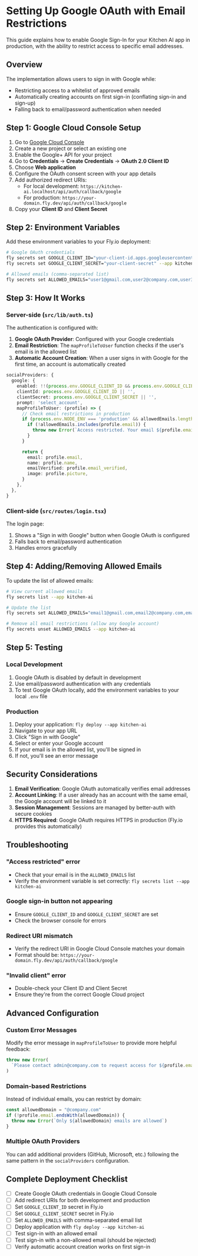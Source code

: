 # Setting Up Google OAuth with Email Restrictions

This guide explains how to enable Google Sign-In for your Kitchen AI app in production, with the ability to restrict access to specific email addresses.

## Overview

The implementation allows users to sign in with Google while:

- Restricting access to a whitelist of approved emails
- Automatically creating accounts on first sign-in (conflating sign-in and sign-up)
- Falling back to email/password authentication when needed

## Step 1: Google Cloud Console Setup

1. Go to [Google Cloud Console](https://console.cloud.google.com/)
2. Create a new project or select an existing one
3. Enable the Google+ API for your project
4. Go to **Credentials** → **Create Credentials** → **OAuth 2.0 Client ID**
5. Choose **Web application**
6. Configure the OAuth consent screen with your app details
7. Add authorized redirect URIs:
   - For local development: `https://kitchen-ai.localhost/api/auth/callback/google`
   - For production: `https://your-domain.fly.dev/api/auth/callback/google`
8. Copy your **Client ID** and **Client Secret**

## Step 2: Environment Variables

Add these environment variables to your Fly.io deployment:

```bash
# Google OAuth credentials
fly secrets set GOOGLE_CLIENT_ID="your-client-id.apps.googleusercontent.com" --app kitchen-ai
fly secrets set GOOGLE_CLIENT_SECRET="your-client-secret" --app kitchen-ai

# Allowed emails (comma-separated list)
fly secrets set ALLOWED_EMAILS="user1@gmail.com,user2@company.com,user3@example.com" --app kitchen-ai
```

## Step 3: How It Works

### Server-side (`src/lib/auth.ts`)

The authentication is configured with:

1. **Google OAuth Provider**: Configured with your Google credentials
2. **Email Restriction**: The `mapProfileToUser` function checks if the user's email is in the allowed list
3. **Automatic Account Creation**: When a user signs in with Google for the first time, an account is automatically created

```typescript
socialProviders: {
  google: {
    enabled: !!(process.env.GOOGLE_CLIENT_ID && process.env.GOOGLE_CLIENT_SECRET),
    clientId: process.env.GOOGLE_CLIENT_ID || '',
    clientSecret: process.env.GOOGLE_CLIENT_SECRET || '',
    prompt: 'select_account',
    mapProfileToUser: (profile) => {
      // Check email restrictions in production
      if (process.env.NODE_ENV === 'production' && allowedEmails.length > 0) {
        if (!allowedEmails.includes(profile.email)) {
          throw new Error(`Access restricted. Your email ${profile.email} is not authorized.`)
        }
      }

      return {
        email: profile.email,
        name: profile.name,
        emailVerified: profile.email_verified,
        image: profile.picture,
      }
    },
  },
}
```

### Client-side (`src/routes/login.tsx`)

The login page:

1. Shows a "Sign in with Google" button when Google OAuth is configured
2. Falls back to email/password authentication
3. Handles errors gracefully

## Step 4: Adding/Removing Allowed Emails

To update the list of allowed emails:

```bash
# View current allowed emails
fly secrets list --app kitchen-ai

# Update the list
fly secrets set ALLOWED_EMAILS="email1@gmail.com,email2@company.com,email3@example.com" --app kitchen-ai

# Remove all email restrictions (allow any Google account)
fly secrets unset ALLOWED_EMAILS --app kitchen-ai
```

## Step 5: Testing

### Local Development

1. Google OAuth is disabled by default in development
2. Use email/password authentication with any credentials
3. To test Google OAuth locally, add the environment variables to your local `.env` file

### Production

1. Deploy your application: `fly deploy --app kitchen-ai`
2. Navigate to your app URL
3. Click "Sign in with Google"
4. Select or enter your Google account
5. If your email is in the allowed list, you'll be signed in
6. If not, you'll see an error message

## Security Considerations

1. **Email Verification**: Google OAuth automatically verifies email addresses
2. **Account Linking**: If a user already has an account with the same email, the Google account will be linked to it
3. **Session Management**: Sessions are managed by better-auth with secure cookies
4. **HTTPS Required**: Google OAuth requires HTTPS in production (Fly.io provides this automatically)

## Troubleshooting

### "Access restricted" error

- Check that your email is in the `ALLOWED_EMAILS` list
- Verify the environment variable is set correctly: `fly secrets list --app kitchen-ai`

### Google sign-in button not appearing

- Ensure `GOOGLE_CLIENT_ID` and `GOOGLE_CLIENT_SECRET` are set
- Check the browser console for errors

### Redirect URI mismatch

- Verify the redirect URI in Google Cloud Console matches your domain
- Format should be: `https://your-domain.fly.dev/api/auth/callback/google`

### "Invalid client" error

- Double-check your Client ID and Client Secret
- Ensure they're from the correct Google Cloud project

## Advanced Configuration

### Custom Error Messages

Modify the error message in `mapProfileToUser` to provide more helpful feedback:

```typescript
throw new Error(
  `Please contact admin@company.com to request access for ${profile.email}`
)
```

### Domain-based Restrictions

Instead of individual emails, you can restrict by domain:

```typescript
const allowedDomain = "@company.com"
if (!profile.email.endsWith(allowedDomain)) {
  throw new Error(`Only ${allowedDomain} emails are allowed`)
}
```

### Multiple OAuth Providers

You can add additional providers (GitHub, Microsoft, etc.) following the same pattern in the `socialProviders` configuration.

## Complete Deployment Checklist

- [ ] Create Google OAuth credentials in Google Cloud Console
- [ ] Add redirect URIs for both development and production
- [ ] Set `GOOGLE_CLIENT_ID` secret in Fly.io
- [ ] Set `GOOGLE_CLIENT_SECRET` secret in Fly.io
- [ ] Set `ALLOWED_EMAILS` with comma-separated email list
- [ ] Deploy application with `fly deploy --app kitchen-ai`
- [ ] Test sign-in with an allowed email
- [ ] Test sign-in with a non-allowed email (should be rejected)
- [ ] Verify automatic account creation works on first sign-in
